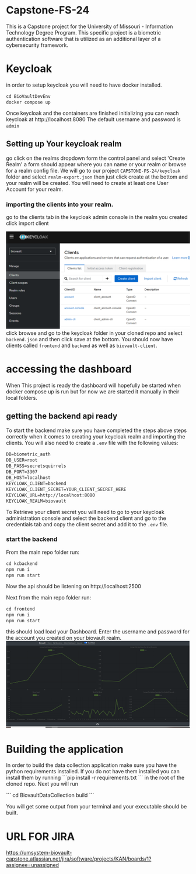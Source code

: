 # Capstone-FS-24
This is a Capstone project for the University of Missouri - Information Technology Degree Program. This specific project is a biometric authentication software that is utilized as an additional layer of a cybersecurity framework. 
# Keycloak
in order to setup keycloak you will need to have docker installed.

```
cd BioVaultDevEnv
docker compose up
```
Once keycloak and the containers are finished initializing you can reach keycloak at http://localhost:8080
The default username and password  is  `admin`
## Setting up Your keycloak realm
go click on the realms dropdown form the control panel and select 'Create Realm'  a form should appear where you can name or your realm or browse for a realm config file. We will go to our project `CAPSTONE-FS-24/keycloak` folder and select `realm-export.json` then just click create at the bottom and your realm will be created. 
You will need to create at least one User  Account for your realm.

### importing the clients into your realm.
go to the clients tab in the keycloak admin console in the realm you created click import client

<img src="/Docs/client-import1.PNG"><img>
click browse and go to the keycloak folder in your cloned repo and select `backend.json` and then click save at the bottom. You should now have clients called `frontend` and `backend` as well as `biovault-client`.

# accessing the dashboard
When This project is ready the dashboard will hopefully be started when docker compose up is run but for now we are started it manually in their local folders.
## getting the backend api ready
To start the backend make sure you have completed the steps above steps correctly when it comes to creating your keycloak realm and importing the clients.
You will also need to create a `.env` file with the following values:
```
DB=biometric_auth
DB_USER=root
DB_PASS=secretsquirrels
DB_PORT=3307
DB_HOST=localhost
KEYCLOAK_CLIENT=backend
KEYCLOAK_CLIENT_SECRET=YOUR_CLIENT_SECRET_HERE
KEYCLOAK_URL=http://localhost:8080
KEYCLOAK_REALM=biovault
```
To Retrieve your client secret you will need to go to your keycloak administration console and select the backend client and go to the credentials tab and copy the client secret and add it to the `.env` file.
### start the backend
From the main repo folder run:
```
cd kcbackend
npm run i
npm run start
```
Now the api should be listening on http://localhost:2500

Next from the main repo folder run:
```
cd frontend
npm run i
npm run start
```
this should load load your Dashboard.
Enter the username and password for the account you created on your biovault realm.
<img src="/Docs/uicap.PNG"></img>

# Building the application
<p>In order to build the data collection application make sure you have the python requirements installed.
If you do not have them installed you can install them by running  ```pip install -r requirements.txt ```
in the root of the cloned repo. Next you will run </p>
```
cd BiovaultDataCollection
build
```  
<p>You will get some output from your terminal and your executable should be built.</p>

# URL FOR JIRA
https://umsystem-biovault-capstone.atlassian.net/jira/software/projects/KAN/boards/1?assignee=unassigned
